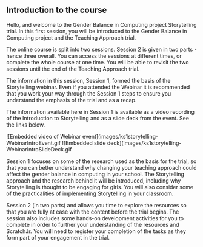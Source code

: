 ## Introduction to the course

Hello, and welcome to the Gender Balance in Computing project Storytelling trial. In this first session, you will be introduced to the Gender Balance in Computing project and the Teaching Approach trial.

The online course is split into two sessions. Session 2 is given in two parts - hence three overall. You can access the sessions at different times, or complete the whole course at one time. You will be able to revisit the two sessions until the end of the Teaching Approach trial. 
 
The information in this session, Session 1, formed the basis of the Storytelling webinar. Even if you attended the Webinar it is recommended that you work your way through the Session 1 steps to ensure you understand the emphasis of the trial and as a recap.
 
The information available here in Session 1 is available as a video recording of the Introduction to Storytelling and as a slide deck from the event. See the links below.

![Embedded video of Webinar event](images/ks1storytelling-WebinarIntroEvent.gif
![Embedded slide deck](images/ks1storytelling-WebinarIntroSlideDeck.gif

Session 1 focuses on some of the research used as the basis for the trial, so that you can better understand why changing your teaching approach could affect the gender balance in computing in your school. The Storytelling approach and the research behind it will be introduced, including why Storytelling is thought to be engaging for girls. You will also consider some of the practicalities of implementing Storytelling in your classroom.

Session 2 (in two parts) and allows you time to explore the resources so that you are fully at ease with the content before the trial begins. The session also includes some hands-on development activities for you to complete in order to further your understanding of the resources and ScratchJr. You will need to register your completion of the tasks as they form part of your engagement in the trial.
